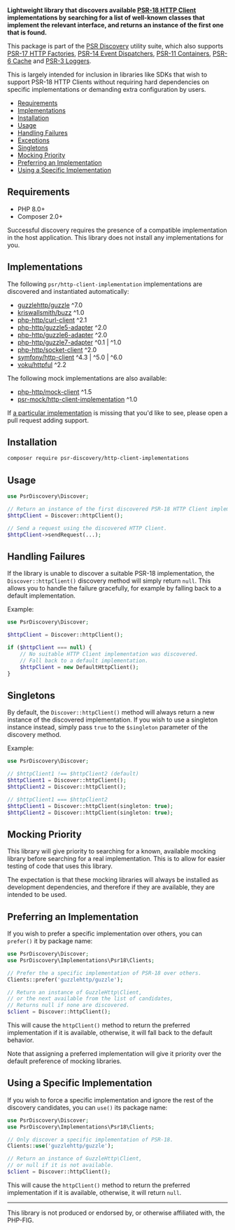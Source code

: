 **Lightweight library that discovers available [PSR-18 HTTP Client](https://www.php-fig.org/psr/psr-18/) implementations by searching for a list of well-known classes that implement the relevant interface, and returns an instance of the first one that is found.**

This package is part of the [PSR Discovery](https://github.com/psr-discovery) utility suite, which also supports [PSR-17 HTTP Factories](https://github.com/psr-discovery/http-factory-implementations), [PSR-14 Event Dispatchers](https://github.com/psr-discovery/event-dispatcher-implementations), [PSR-11 Containers](https://github.com/psr-discovery/container-implementations), [PSR-6 Cache](https://github.com/psr-discovery/cache-implementations) and [PSR-3 Loggers](https://github.com/psr-discovery/log-implementations).

This is largely intended for inclusion in libraries like SDKs that wish to support PSR-18 HTTP Clients without requiring hard dependencies on specific implementations or demanding extra configuration by users.

-   [Requirements](#requirements)
-   [Implementations](#implementations)
-   [Installation](#installation)
-   [Usage](#usage)
-   [Handling Failures](#handling-failures)
-   [Exceptions](#exceptions)
-   [Singletons](#singletons)
-   [Mocking Priority](#mocking-priority)
-   [Preferring an Implementation](#preferring-an-implementation)
-   [Using a Specific Implementation](#using-a-specific-implementation)

## Requirements

-   PHP 8.0+
-   Composer 2.0+

Successful discovery requires the presence of a compatible implementation in the host application. This library does not install any implementations for you.

## Implementations

The following `psr/http-client-implementation` implementations are discovered and instantiated automatically:

-   [guzzlehttp/guzzle](https://github.com/guzzle/guzzle) ^7.0
-   [kriswallsmith/buzz](https://github.com/kriswallsmith/Buzz) ^1.0
-   [php-http/curl-client](https://github.com/php-http/curl-client) ^2.1
-   [php-http/guzzle5-adapter](https://github.com/php-http/guzzle5-adapter) ^2.0
-   [php-http/guzzle6-adapter](https://github.com/php-http/guzzle6-adapter) ^2.0
-   [php-http/guzzle7-adapter](https://github.com/php-http/guzzle7-adapter) ^0.1 | ^1.0
-   [php-http/socket-client](https://github.com/php-http/socket-client) ^2.0
-   [symfony/http-client](https://github.com/symfony/http-client) ^4.3 | ^5.0 | ^6.0
-   [voku/httpful](https://github.com/voku/httpful) ^2.2

The following mock implementations are also available:

-   [php-http/mock-client](https://github.com/php-http/mock-client) ^1.5
-   [psr-mock/http-client-implementation](https://github.com/psr-mock/http-client-implementation) ^1.0

If [a particular implementation](https://packagist.org/providers/psr/http-client-implementation) is missing that you'd like to see, please open a pull request adding support.

## Installation

```bash
composer require psr-discovery/http-client-implementations
```

## Usage

```php
use PsrDiscovery\Discover;

// Return an instance of the first discovered PSR-18 HTTP Client implementation.
$httpClient = Discover::httpClient();

// Send a request using the discovered HTTP Client.
$httpClient->sendRequest(...);
```

## Handling Failures

If the library is unable to discover a suitable PSR-18 implementation, the `Discover::httpClient()` discovery method will simply return `null`. This allows you to handle the failure gracefully, for example by falling back to a default implementation.

Example:

```php
use PsrDiscovery\Discover;

$httpClient = Discover::httpClient();

if ($httpClient === null) {
    // No suitable HTTP Client implementation was discovered.
    // Fall back to a default implementation.
    $httpClient = new DefaultHttpClient();
}
```

## Singletons

By default, the `Discover::httpClient()` method will always return a new instance of the discovered implementation. If you wish to use a singleton instance instead, simply pass `true` to the `$singleton` parameter of the discovery method.

Example:

```php
use PsrDiscovery\Discover;

// $httpClient1 !== $httpClient2 (default)
$httpClient1 = Discover::httpClient();
$httpClient2 = Discover::httpClient();

// $httpClient1 === $httpClient2
$httpClient1 = Discover::httpClient(singleton: true);
$httpClient2 = Discover::httpClient(singleton: true);
```

## Mocking Priority

This library will give priority to searching for a known, available mocking library before searching for a real implementation. This is to allow for easier testing of code that uses this library.

The expectation is that these mocking libraries will always be installed as development dependencies, and therefore if they are available, they are intended to be used.

## Preferring an Implementation

If you wish to prefer a specific implementation over others, you can `prefer()` it by package name:

```php
use PsrDiscovery\Discover;
use PsrDiscovery\Implementations\Psr18\Clients;

// Prefer the a specific implementation of PSR-18 over others.
Clients::prefer('guzzlehttp/guzzle');

// Return an instance of GuzzleHttp\Client,
// or the next available from the list of candidates,
// Returns null if none are discovered.
$client = Discover::httpClient();
```

This will cause the `httpClient()` method to return the preferred implementation if it is available, otherwise, it will fall back to the default behavior.

Note that assigning a preferred implementation will give it priority over the default preference of mocking libraries.

## Using a Specific Implementation

If you wish to force a specific implementation and ignore the rest of the discovery candidates, you can `use()` its package name:

```php
use PsrDiscovery\Discover;
use PsrDiscovery\Implementations\Psr18\Clients;

// Only discover a specific implementation of PSR-18.
Clients::use('guzzlehttp/guzzle');

// Return an instance of GuzzleHttp\Client,
// or null if it is not available.
$client = Discover::httpClient();
```

This will cause the `httpClient()` method to return the preferred implementation if it is available, otherwise, it will return `null`.

---

This library is not produced or endorsed by, or otherwise affiliated with, the PHP-FIG.
